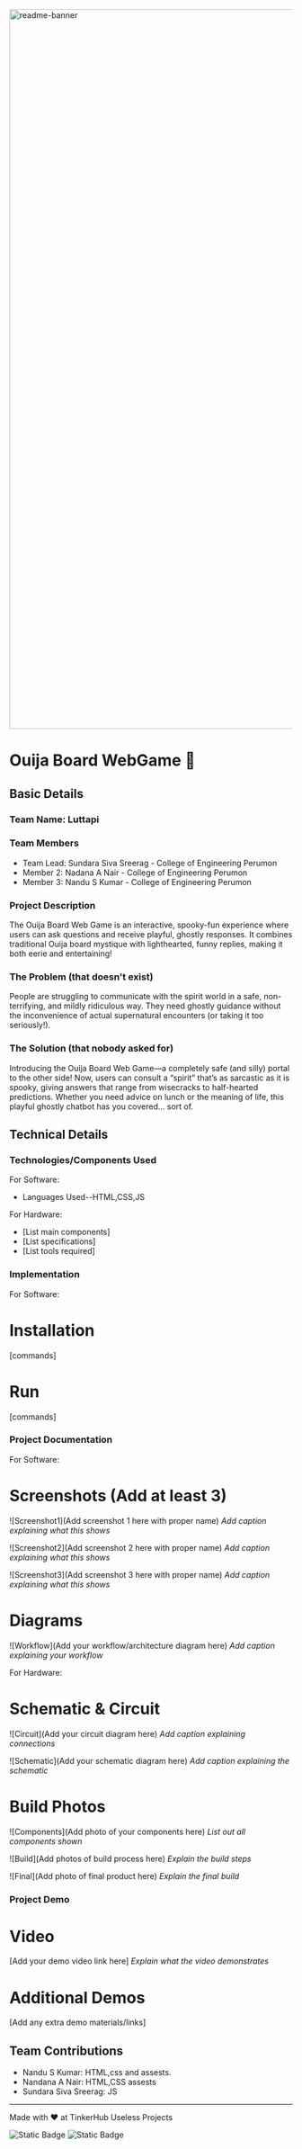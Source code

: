 <img width="1280" alt="readme-banner" src="https://github.com/user-attachments/assets/35332e92-44cb-425b-9dff-27bcf1023c6c">

# Ouija Board WebGame 🎯


## Basic Details
### Team Name: Luttapi


### Team Members
- Team Lead: Sundara Siva Sreerag - College of Engineering Perumon
- Member 2: Nadana A Nair - College of Engineering Perumon
- Member 3: Nandu S Kumar - College of Engineering Perumon

### Project Description
The Ouija Board Web Game is an interactive, spooky-fun experience where users can ask questions and receive playful, ghostly responses. It combines traditional Ouija board mystique with lighthearted, funny replies, making it both eerie and entertaining!

### The Problem (that doesn't exist)
People are struggling to communicate with the spirit world in a safe, non-terrifying, and mildly ridiculous way. They need ghostly guidance without the inconvenience of actual supernatural encounters (or taking it too seriously!).

### The Solution (that nobody asked for)
Introducing the Ouija Board Web Game—a completely safe (and silly) portal to the other side! Now, users can consult a “spirit” that’s as sarcastic as it is spooky, giving answers that range from wisecracks to half-hearted predictions. Whether you need advice on lunch or the meaning of life, this playful ghostly chatbot has you covered... sort of.

## Technical Details
### Technologies/Components Used
For Software:
- Languages Used--HTML,CSS,JS

For Hardware:
- [List main components]
- [List specifications]
- [List tools required]

### Implementation
For Software:
# Installation
[commands]

# Run
[commands]

### Project Documentation
For Software:

# Screenshots (Add at least 3)
![Screenshot1](Add screenshot 1 here with proper name)
*Add caption explaining what this shows*

![Screenshot2](Add screenshot 2 here with proper name)
*Add caption explaining what this shows*

![Screenshot3](Add screenshot 3 here with proper name)
*Add caption explaining what this shows*

# Diagrams
![Workflow](Add your workflow/architecture diagram here)
*Add caption explaining your workflow*

For Hardware:

# Schematic & Circuit
![Circuit](Add your circuit diagram here)
*Add caption explaining connections*

![Schematic](Add your schematic diagram here)
*Add caption explaining the schematic*

# Build Photos
![Components](Add photo of your components here)
*List out all components shown*

![Build](Add photos of build process here)
*Explain the build steps*

![Final](Add photo of final product here)
*Explain the final build*

### Project Demo
# Video
[Add your demo video link here]
*Explain what the video demonstrates*

# Additional Demos
[Add any extra demo materials/links]

## Team Contributions
- Nandu S Kumar: HTML,css and assests.
- Nandana A Nair: HTML,CSS assests
- Sundara Siva Sreerag: JS

---
Made with ❤️ at TinkerHub Useless Projects 

![Static Badge](https://img.shields.io/badge/TinkerHub-24?color=%23000000&link=https%3A%2F%2Fwww.tinkerhub.org%2F)
![Static Badge](https://img.shields.io/badge/UselessProject--24-24?link=https%3A%2F%2Fwww.tinkerhub.org%2Fevents%2FQ2Q1TQKX6Q%2FUseless%2520Projects)



